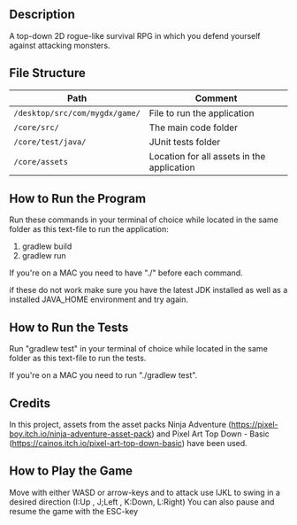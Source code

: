 ## Description
A top-down 2D rogue-like survival RPG in which you defend yourself against attacking monsters.

## File Structure
Path                                    | Comment
--------------------------------------- | -------------
`/desktop/src/com/mygdx/game/`          | File to run the application
`/core/src/`                            | The main code folder 
`/core/test/java/`                      | JUnit tests folder
`/core/assets`                          | Location for all assets in the application

## How to Run the Program
Run these commands in your terminal of choice while located in the same folder as this text-file to run the application:
1. gradlew build
2. gradlew run

If you're on a MAC you need to have "./" before each command.

if these do not work make sure you have the latest JDK installed as well as a installed 
JAVA_HOME environment and try again.

## How to Run the Tests
Run "gradlew test" in your terminal of choice while located in the same folder as this text-file to run the tests.

If you're on a MAC you need to run "./gradlew test".

## Credits
In this project, assets from the asset packs Ninja Adventure (https://pixel-boy.itch.io/ninja-adventure-asset-pack) and Pixel Art Top Down - Basic (https://cainos.itch.io/pixel-art-top-down-basic) have been used.

## How to Play the Game
Move with either WASD or arrow-keys and to attack use IJKL to swing in a desired direction (I:Up , J;Left , K:Down, L:Right)
You can also pause and resume the game with the ESC-key
